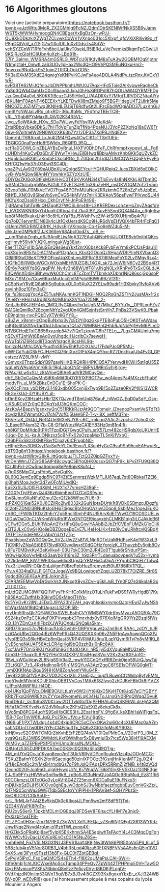 # 16 Algorithmes gloutons

Voici une [activité préparatoire](https://notebook.basthon.fr/?ipynb=eJztWttu3MgR_ZX2GMhIg9FcNZJ2dm1DtrSKENlWfNkXS5B6yJamvWST5kWWfAHymocgQN4CBEgerXxBgDzOn-wPJJ-QU9XkDDkzkiXZWgTZCLvwkCxWV1VXnbo031cc5Xlxpf_qfcVXiXRlIiv99x_rfP8gOQtVpV_xZfSjG7w1lXolDtLIoXvfDdsiTs48dW-vchSYZCnW71RfdFvh6bciUafJkvT0sekLR5lERd_uVe7vemksBkqmTpCGwlUi9KSjRJxGIpHC8Ubn4uXzh-LBd81h-37lY_3aImn_WMSRA4mGSRLG_WbTcU0j1KdyIM8aTuA3w2GQBM1Oq91ptnrN1mqz1aH_0niwtLza63UOvllpHax2Wo3QHO9VhPQSMEuNGkuHm2-1mwxxu9NqQak9s2fuim2TRIGbOokODN-5K3aj0XkM3SXdE24qwigYeKNPviKCJwFs4eo4DOLA4NdPv_tzcRnxJtVCxYlwR-evR38TA62MiJQfeloJlbDNPPkmhUWU0J7AqxHIFd5Toie2AjKvpweRagheCkYaSp3QWk4QahUxC0clSbaoq2JxpJ0hHsXiRGPdIBZhQOtUsW4QYRMFhDgJzuQxuD4a0vL5K0KK1IBcuzGJ59iHlg0_U7AADIIXxY7MfgtTJRVDGZNtaAlYyrBKUNmT8ApNF46EEEXxYLKEFDwKIl8mZMejo9F5BGPHdegU4T2jJlrk5MeRNC6ZCJ6ZjM7rwq3KNIHdLEUSjT6RdfwQt2LIFzcEbdWOgiADD37LuxKnGjJnm6tYsNWJaLylRg_otjxRDj-36uJfqMc_YEdfmzTBErTCB-yRL_YSgb8PYsMax9LQjV02K34R5VL-Jwq_y9eW8Adr_HXw_SDa7WUwyFdYbvRWyUeKdA-ZrtsRBbqVbks8DkSJ7hHTdVpFunZjpTfNb4PpaNUJ3VqP2ZXoNq18a0W6Tr09w-97pltrlelW29N0W0zXK63b7Yz12DP3a7XdPBJrNdEXv-UomrhLIT68AixxLLxJq4i2M4FQws4CwCiK1cTT8nfUEb-TBGlCG0nuPzqHo8fSWIdn_R6QPD_95Q__-scfRa0GOWLGinZBLAYBsDyRnuL14XFV0DhDFeF_ChRfnmpfxypqwl_sL_Fg6nUHDh4hKuCwDz6DrJF8WwTVHwJEiIBHwq1jBbluAMyzKnbGKk5gUZykZCvHg5kI5JoBX6tTaKodbFCkoIaRGo_fLZ0Qqn2hLjdQZUMCQWFQQgFVFyyFhKHfCQ1wHp37nO3Ewj3SC4Dj-ypaZPyLAy9l3Y89eAUBnXUpQpIgdSEYcuHYGHURpjq2_IucsZBXld5xEOlkCJvB-WqAQbw6iIAnNYYowhkVSZYzXzUIE-3DiYQsZKIGgXGtFsM3AIjHyC0T4SKVKAN3i4kTloEvv4a8hNXKkLjklTbm3CwSMoC1cIcdxgbWavPJGdLYXyETSJEKTp3RuZvHB_msDKVDQM2pTZLv5m82vooTdtkJ10MkVcTVO7Fgs46POFnMUuNcy2RRzkmhGP28nZzFx5JzbEpLRiHfELXN03y9SIbaVbSvnCVG54kMVVz7nHK3EKAoV56psFywFPIVwdSU44MCfuXpzDso8XHxg_CkhOryflN-JnPpE9496-7jdRAmpTqhTq9klQHZgpK2FWCSL6m48HL3KRERDexLoh4eHoZnyZAqsfdVE_hVGKWKNRSyYbUuqlhDKbqJrIhLZkaXlBY_8uvE5SnqGQX4ll4Ap_cRgIg5wlab8fNNd9kukxLhkH8c8HLxYa78zJ5WkihFveZW-kfSi9XUHjmBq4r7U-Qp7olX11ervmfE1N80k4clJt1OkUersdK9Co9HJR6dVpEHVQlX4bFR4rFcFqO1diUem2WDrBWZdBrtK_H4vsRjrVXmsdq-Co-tEo9eWZdu5-M-dhkJzmGMPkBfZJJK36SeV68AbcI0odZs__oB_e-__umfRahbZqgb_d6J9AmlELiwNgA327EAuhQiNbHhVJUOITE8vb9nlihfQKcsogHmvh59ivKYJQKLmlngukWg38jet-FaerT1ZQFxl1bl5AiuSEsQ9s6euYkxf2nrXi0bsKck8FvbFwYm8xPCfJsPdsu1i1eoXSg5yBR5YaDiAC1MwaPGzgAcn_KbcQGOooQzSHpaWDhPImNXVbanQ3GBjlRRXolDBeKTPKFOFiqsUqX0nLngJBPRo1BS7i6lMeoFoY02LvI1MgyRsx4-LfGFkO6iRWBgWGCkWOxbMEHVlUZG8L1XGXLsk72JnjW6jN6Cy22BSp4RT9Br6yPqkWYq6GvagPW_Nv4v3n68WUtfF81vJNgN0LxXRnPy6TxSxCGLdJAEifQWinXD4iH3BhwwWk0ChCmL8TcZbmTVTbmkaXDbhrINjQ86scjGp6soPMXo71SMZg7Cow6KqxMuUcci2nlMPgtx9BIWh66zVf31I-pC5bNwYRylEQ8aKhSg9ubtuxOL0p5XuX22YELw89udr1H3Xbvky1fvfoXVv6zevInh9oz10Fm3aC-Ke_fs3IqcggYqcAqZ5TusNKAuhnKGF1NDGHNOQ2RoGhZSTlN2JusMAx1r2xTAieBY-HHnzsUrd3jlXqNzMUmXSVYaa725NK_2-XmLJbdNKJlEIF4pk_1MGLRyGQbxvlhx1aUgNM7MlvZ_BYYu1v__OPRLxqFZv7BA1GldQmIRo728cgmNhYz2ygU0n4GMSxjnfstSrnYn7_PhBs23VSwK0_PbaknE9ngIms-nyoPQbDyXTW4iGYY8_-aBuZw_x8snnHzOpgBuNxhx3v7cEt3Yi0gzGkqPTE8qPuLO5HOK0TvAWdaumKjGs6t5Sl1NpTqdOpLhXqdomTQ1a27WMBkHnQHhbRJpNbPg1HyM6PLmDN1VBCHpjETxIG8656xyznlp547v7IQxTzkxnVC6h7TELg__7LgxGMAUmlu7mgnSEyXT2nhWt8BeAq0yoUhgdciHJcrIbCx7sewgH-eWuTqI2jZ6R4cdliT3qoWhizgcKi9csHIjL9q-lprlIzpNJMtVJQVpPkud1nSB5wEhKfUOjXUcU17FdpPJoQP5MU-qIWFCdYubDSkFCJHzHGQ76nIXvzDfFbX4mQYhxcRZ2DnkhkajUb4FvGI_GPestzczWZ8LRtM-vMY-vGmyox0ThzqSdpYB97gayNHXBIRQKRH4PK1Q5A7YervvdHKWH5st1gU55ZwqLeNWAvp6Vmr68jSr1RgLaboON5f-6BPVUMRn5vhjKjrgy-NPArJjkLw5xSU_z8tAYoeQBlAe5udVB2M0uyQei-dbE_SbOeCaQwMnSiKKnMiif3bOYIf51XFBOT7w_wo14eesPa4MXzzbFhubYmddvFh_uLM5t2BkzCnDCe1E-ShoPK-C-SyXOcFima_vbD19tv3i1483xdbO05cvnj6xTwp9B15o2Zuze0RV2f4llS13WCRREGv7kUd-iDY9UBYLdl-td1mEXcyZ8HzaHsHbr12K7QJvqdT8mUpi876auF_hWxOZJEqD0aSqY_Gsn-ciKSuRCsYZr0gOBOXqYsIU3hQKmCOC-AtzKoA4BapzVlgsnxrw2nC511RKkRJzrAt9QOTbmelr_iZnenozPxamVeSTdTt3zcydz1UtZWmmOCvI7cN7VofOj5UeV6FZ-T-v-i8X_xeffM37m-K6VeTaK_DkQd_NeG4UeS6XeNJY8-c6C_rmkiqq2AAc2szpchz72qhoXr8-3_Eaxe9P4um3Zj7b-C8-DFlaWtozWzCA1EY83Hz0m81n4lfi-eh8IGFOpMXdp9tPXtTFzplDGj7GwgCPulh_srX57Lm482oHSRglsXgUKUnHE4Jqd-Dz_kL-kaJuONkzxz5qBNFx02sOzpaMsxTL5nKj1VxbO-226bPExS8z3tXMtF8vrfCjiozy6ICFrugbN0-eHRjpE8es3O6CsyfNcSqPeYLOd3Evo7LX3cpHyGcG9su9Sn95cnEAFwuiSr_z8T93g8nY](https://notebook.basthon.fr/?ipynb=eJztWktvG8kR_ittGgglguJTlLTctQ3Z0ipGZFvxYy-WIDVnWmJ7Z3rG85AlP4BccwgC5BYgQHK0csoxQG7hP9k_kPyEfFU9Q86QlCzJlhFkI-zCw5ma6qrqqq8ePe8qjvK8uNJ_-a7iq0S6MpGV_rsPdb6_n5yGqtKv-DL60Q3emEq9Egdp5NC974ZtESennrqzWzkMTLIU67eqL7qt8ORbkaiTZEl6-sj0haNMoqJvdyt3d7w0FgMlUydIQ-EqEXrSUSJOI5FI4XijM_Hi2X1x77vmsH238qF-ZZG0fyTiyIFEwyQJ436z6bimEeoTOZCnDSfwm-EwSIJmp9XuNFu9Zmu12erQf2k8WFpe7fU6-9-stPZXO61GaI52K0J6CZilRo2lw8032k2GuN1ptaDUrtk1t8VDk0SBmzqJDgzfuS12otFZDN0l3RNuKsIoGHijj74igscBbOHqOAziwODqp9_8sbiMeJ1qoeJEuKOzV6O_iIFWRkTKDz2thErYZp58ncIiSmhP4NUI5ArvKdETWwGZ19ODSDUELwUjDaVOaC0nCLWKmIWjkiRb1FWxONTOEI9icayxbhCLMKB1qlg3iLCJAkIcB6fyCFwfDGn5_BUhRWpArt2YxHPsQ8uGnylYAAbBi2JbZtfCVEnFUMZkG1oCljKsElT2JLxC0w9HQoiieDBZQgoeBpEvE7Lj4eHoLIKx4zp0ivCeURMtcvKjSBqXTATPTEZndeFWZZrAbpYiiUYfyTp-iFsx5IsbgrZqW0GQgQe_5V2JUw2Zs81VLNjqRDTeUqMHdFseK4efW3XxL9TjC9jR1yZNsASt8B575IvdRODvvdiwxrE0dGOHzYorolzK_0ThuvzbEv5gjb8Ovu9Fu70MBvkKy43eKvlIke4-03U7okC30m2JR4Eo0T1guk6rSNdurPSm-W0wHa06oVvrMbsS3aaVb61I16m3Z_h9z3RrrTLdanuabovpeqV1u52xHrvmbq22k0eiMP_8W7tWE33xaw6lic8UgsQrYBMHxOu0ipA7FYgnbC9QjEIZToIw4Yux3-Uvq0N-OQnShLaVgmF0BrePpbHuz9remydd50tJl786iRV1PQl_-tPv_vX334taDULFjG1FCzJogeWx9BQLgwipgsYZqgj_U2D78kT7OlZRE_5tr8S9qdcdBGSEKEaA3ftEJojkm2IS-CFARAtEEMIwVpDrGolkVsXJNkxgXBynZCvHg5kIlJsB_1Yn0FQ7sG6koIaRGo_fLh0TCn-mLtdQZUMC8WFQQi1VFyyFhKHfCo1kMjrzOTuLhTukFwDS91W0yHgdB17Kuh958AoCZutfhHxB6kIw5O6xMeoiTHVs-Rc5YyGvKr2jINLJEDaDJ9YA23h1EAH_agyphIsqkixnvmoQJtqHEwlZyJwNSh61WgzfAIAfIRdOhItUogzcLSZOFI5B-gryUm5RhsQlr7QY4WZhkSWELBsthCVYWMSWY0drtfnvMyazA5OQ5Xc79C6S24kzOnPzCCKvlqF0KPVwspbk3Tmrxhdx0y676XqIMgGR91Ys2DzqI5IWs2Q_13YZDnCaK4IFbzjXJWPJOXqlJSNQaIja5km-XiRD7Sraec57o7NEhiqufUq5GwhhFGBPVVguwQoZmIBsKjRAAc_zdOY_hJRcziGAqURw2QGo4iBz6WPePRsQ43UQSKXKp06vZN5FtqAyxAowqQCoXPJyfyoREQ3sS6IeHByEp8mQast3VRP4VRilijUU8nu1LqpYQym6iTyPn8yMflKi_8CvE5cnqNAUAF56AcLCR4giKgl9bQ0zzhBsl0nRc8AX-7xcfJArP7OnlSRKUYG6lf6h9GI1tUdO4Kri_hR5ijvi5dXVqu8aMfU3zeR-iUm3U-TRaqx0L8PjQYlHp1XkQXXPZXhslHgsl8VorV2Kx2bZIGtFJp1G-1I8vi_xWGuVeay2L8Njq8SjV9al2_mwh11GCnQYxffR6Zmk0jep59UrQJswTajZ3Lt6QP_7z3_4RxHqlhnqRr91In1MSQYurA3AzfZggC6FSE1sOFWlQ0gMT-_vmiXKKNApi2igu69HH6M8ZonAomYWuG4R-Tey9224lh5tfV5A3KZVOX2CKxIXhL21a65jzJ_bupfLBuwpCfzWdrqByfyEMN_mg51ydeMVqhtKDjJFXhioOEBTVvCosTMAx6f8Zlyvo2zhDJKeFBbOk8jYVZXtUlFtoMdWlFfiUIH4OE-ok4UKq1QpPWcuOMlE9CiUlLtLaYy6W2ijjYt8jQxD5KyHT0t8JqS7aCIYGBYYKRb7FkxQl6WREXzvZYYce2RvomeNLqK34HJToJJnxGN0RPqQWqqZGvuKNmD9r4z_izcfb9bSV0Xzawl2DTTvldGcfDqPFHHAIu0nQSK9hWLdsHjA3QMHjFaTAGHKYvxNxjVZdVMuaRrc2KFsQ2uEXi2y8ekqCk8x-isVo5mD8PCG4uqYS9SxiHbClE93HL2ExaHrbFV_9Yg6V_ksXBhHaWiFlgsFqL158-7EorTnVW6fLJgQ_Px250vUfVcu-fLVu19g9c-rN69juF1jPXTWLdqL4s4dO4kjp6CRC5xCZvkOKw2oi6Gc4cXUEMac0xAZmsaflNOUnTI7w0DH2jYFcCI4Fi5u3Tp_5Q6v3Gt0zifpMslKY603l-blHj9vseS2CSWTCMQrZbKvhEErF2EQ74sVV10IQuPMbGn_V2DofP3_j0M_Zxya9QsLRJ3WBSQWMdrLKxfQWMhor5xD8wnIuIBx7rcs5Wp38j4f19AEXMWiMGy_qZZEPByPSfP5VHlUmo3nsslNJMOQJ-Q8Upfz53j5DJRPDhXA7apD0K8yt0Q39jzSjIbSI9OTig-4M_mUYvQOcJa1Kyaq8exq7mT3UirV6RyVDPcqRcukqVlzs4bJOOgMCG-TSKuZBafmY0SXN2foriIISacoigd50zlnlXPOCzt3fGsnjHnKienM1T2gJXZ4-GfHjcEAptDc2tVMkB4rmdbGs7oF9hJolQlFAqsDPk5RRmZj2fNlB_k4t8zVQdQeond02GFJcq9aGLqIg6HywgUrN_Ki7WupWT6k81GyXFVSkOaz1GlNF3geEJJSb9FYxzHlVWw3mRw6kB_zpBoSJlS3uNmQUoAQOc9BtqMud_Ez811Ri680CCkmzsLOITc0Go3yLeAV-8G4Z725mcn6XDCa9uE19uFNkx3-mDjUkbSzDLjH5UCOvo8ghEqJwOdphSJ3wNbbfaeztfxgbbEuyCnnVGkZtxLQ17NS05cnWa3GWEjTdbi59EcfqYYiPjPHH1PRAV8ef-SQHYPkzSl-8vO8DCR2CGkA5UF-orU_RrML4rF4AjZBv5kjsDk0cKIkosiJLPpn5wx2mF8dF5TjTxi-QE34KWuPK8PnTx-KjU2xvS6er9_f3pxbMDLmlOGEdqJ8FDSeV8F8lsucYLHM17e3njx9-PyXjzbF1vaTF8-fPLZPCn0HXmjZm7N7RFXZ3gWVLXdYJFEQa_vZSn6INj1QFgt2X613WYRdzJnwfNqe2Nvvd4rtAm-p1PzhTWLzvpq4X-HrGZkkSoPRpKpj8ayf5yIpK5EKxhmvSA4E5epiwhTeFAqYI4L4C3MqgDgFqnNWWCyfGvDacLlXVEqREnOsC31A5NuZ6Sv-ymh6ejM_FqZV5LN3O3fNzJ3PVS1laaY4K8jNw3tWh86PlR5XoVn5P6_6Lxf_5598zfub4rpV5Nor8ORB3_V4bhR5Lpd40ljza50FfXNBFVVsAA5s5nQ5jn1tVDSvX5_veI3iFyrx9FszH3b8Fx-GLC0t7ZotGEBqI-5vPvjV5lPxC_FsdDaQMCfS4s6Th4-f18X2qUMaPsLCAI-6WH-8tfn0mbj1chtJGCWxeBApSccTgmp34PPeQv7ZpW442TPHPmoE0VHTaw5Ol4yzFMvmcqPVXFs76bbpQ8vFzzPe5cy0Vy-t8KOKjPLogIV-0Vd7njzdN9Injlm53QVnT5qjVB7xBJ3v4l5GZX93Kx8gnxnYbxEr_eXJj324WBBV-p0P_wE0vRl8) que j'ai honteusement piquée à mes copains du lycée Mounier à Angers
